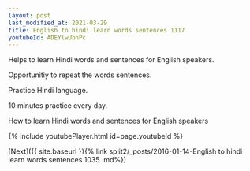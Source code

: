 ```yaml
---
layout: post
last_modified_at: 2021-03-29
title: English to hindi learn words sentences 1117 
youtubeId: ADEYlwUbnPc
---
```

 
 
Helps to learn Hindi words and sentences for English speakers.

Opportunitiy to repeat the words sentences. 

Practice Hindi language. 
 
10 minutes practice every day. 
 
How to learn Hindi words and sentences for English speakers 
 
{% include youtubePlayer.html id=page.youtubeId %}
 
 
[Next]({{ site.baseurl }}{% link  split2/_posts/2016-01-14-English to hindi learn words sentences 1035 .md%})
 
